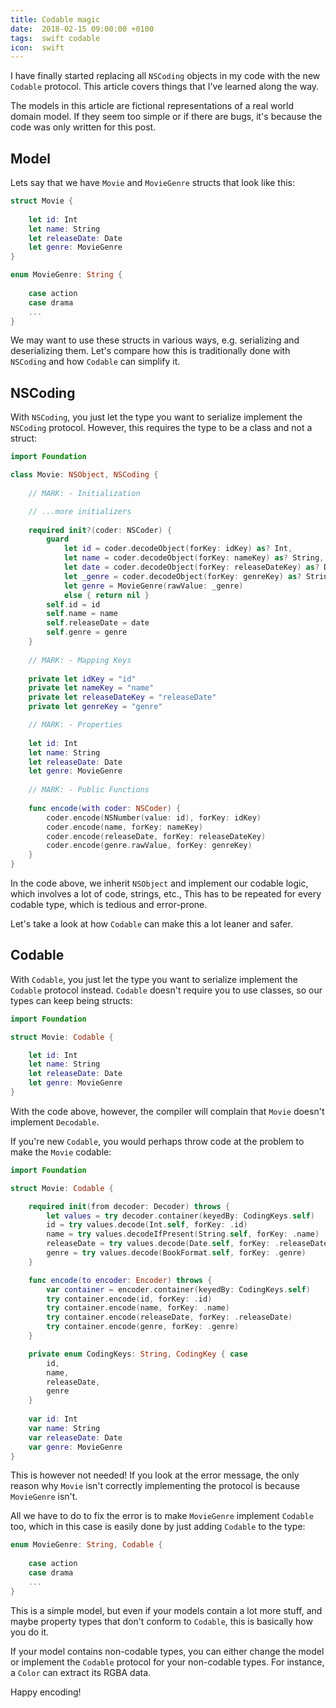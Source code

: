 ```yaml
---
title: Codable magic
date:  2018-02-15 09:00:00 +0100
tags:  swift codable
icon:  swift
---
```


I have finally started replacing all `NSCoding` objects in my code with the new `Codable` protocol. This article covers things that I've learned along the way.

The models in this article are fictional representations of a real world domain model. If they seem too simple or if there are bugs, it's because the code was only written for this post.


## Model

Lets say that we have `Movie` and `MovieGenre` structs that look like this:

```swift
struct Movie {
    
    let id: Int
    let name: String
    let releaseDate: Date
    let genre: MovieGenre
}

enum MovieGenre: String {
    
    case action
    case drama
    ...
}
```

We may want to use these structs in various ways, e.g. serializing and deserializing them. Let's compare how this is traditionally done with `NSCoding` and how `Codable` can simplify it.


## NSCoding

With `NSCoding`, you just let the type you want to serialize implement the `NSCoding` protocol. However, this requires the type to be a class and not a struct:

```swift
import Foundation

class Movie: NSObject, NSCoding {
    
    // MARK: - Initialization

    // ...more initializers
    
    required init?(coder: NSCoder) {
        guard
            let id = coder.decodeObject(forKey: idKey) as? Int,
            let name = coder.decodeObject(forKey: nameKey) as? String,
            let date = coder.decodeObject(forKey: releaseDateKey) as? Date,
            let _genre = coder.decodeObject(forKey: genreKey) as? String,
            let genre = MovieGenre(rawValue: _genre)
            else { return nil }
        self.id = id
        self.name = name
        self.releaseDate = date
        self.genre = genre
    }
    
    // MARK: - Mapping Keys
    
    private let idKey = "id"
    private let nameKey = "name"
    private let releaseDateKey = "releaseDate"
    private let genreKey = "genre"

    // MARK: - Properties
    
    let id: Int
    let name: String
    let releaseDate: Date
    let genre: MovieGenre
    
    // MARK: - Public Functions
    
    func encode(with coder: NSCoder) {
        coder.encode(NSNumber(value: id), forKey: idKey)
        coder.encode(name, forKey: nameKey)
        coder.encode(releaseDate, forKey: releaseDateKey)
        coder.encode(genre.rawValue, forKey: genreKey)
    }
}
```

In the code above, we inherit `NSObject` and implement our codable logic, which involves a lot of code, strings, etc., This has to be repeated for every codable type, which is tedious and error-prone. 

Let's take a look at how `Codable` can make this a lot leaner and safer.


## Codable

With `Codable`, you just let the type you want to serialize implement the `Codable` protocol instead. `Codable` doesn't require you to use classes, so our types can keep being structs:

```swift
import Foundation

struct Movie: Codable {

    let id: Int
    let name: String
    let releaseDate: Date
    let genre: MovieGenre
}
```

With the code above, however, the compiler will complain that `Movie` doesn't
implement `Decodable`.

If you're new `Codable`, you would perhaps throw code at the problem to make the `Movie` codable:


```swift
import Foundation

struct Movie: Codable {

    required init(from decoder: Decoder) throws {
        let values = try decoder.container(keyedBy: CodingKeys.self)
        id = try values.decode(Int.self, forKey: .id)
        name = try values.decodeIfPresent(String.self, forKey: .name)
        releaseDate = try values.decode(Date.self, forKey: .releaseDate)
        genre = try values.decode(BookFormat.self, forKey: .genre)
    }

    func encode(to encoder: Encoder) throws {
        var container = encoder.container(keyedBy: CodingKeys.self)
        try container.encode(id, forKey: .id)
        try container.encode(name, forKey: .name)
        try container.encode(releaseDate, forKey: .releaseDate)
        try container.encode(genre, forKey: .genre)
    }

    private enum CodingKeys: String, CodingKey { case
        id,
        name,
        releaseDate,
        genre
    }
    
    var id: Int
    var name: String
    var releaseDate: Date
    var genre: MovieGenre
}
```

This is however not needed! If you look at the error message, the only reason why `Movie` isn't correctly implementing the protocol is because `MovieGenre` isn't.

All we have to do to fix the error is to make `MovieGenre` implement `Codable` too, which in this case is easily done by just adding `Codable` to the type:

```swift
enum MovieGenre: String, Codable { 
    
    case action
    case drama
    ...
}
```

This is a simple model, but even if your models contain a lot more stuff, and maybe property types that don't conform to `Codable`, this is basically how you do it.

If your model contains non-codable types, you can either change the model or implement the `Codable` protocol for your non-codable types. For instance, a `Color` can extract its RGBA data.

Happy encoding!